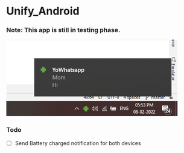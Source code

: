 # Unify_Android
### Note: This app is still in testing phase.

![image](https://github.com/itsrdb/Unify_Win/blob/main/snap.png)

### Todo
- [ ] Send Battery charged notification for both devices
